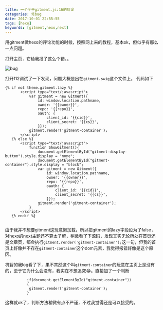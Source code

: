```yaml
---
title: 一个关于gitment.js:16的错误
categories: 修bug
date: 2017-10-01 22:55:55
tags: [hexo]
keywords: [gitment,hexo,next]
---
```



用gitment做hexo的评论功能的时候，按照网上来的教程，基本ok，但似乎有那么一点问题。

打开主页，它给我报了这么个错。。

![bug](http://blog.cshayne.cn/images/10-1.png)

<!---more--->

打开f12调试了一下发现，问题大概是出在`gitment.swig`这个文件上。
代码如下

```
{% if not theme.gitment.lazy %}
       <script type="text/javascript">
           var gitment = new Gitment({
               id: window.location.pathname, 
               owner: '{{owner}}',
               repo: '{{repo}}',
               oauth: {
                   client_id: '{{cid}}',
                   client_secret: '{{cs}}',
               }});
           gitment.render('gitment-container');
       </script>
   {% else %}
       <script type="text/javascript">
           function ShowGitment(){
               document.getElementById("gitment-display-button").style.display = "none";
               document.getElementById("gitment-container").style.display = "block";
               var gitment = new Gitment({
                   id: window.location.pathname, 
                   owner: '{{owner}}',
                   repo: '{{repo}}',
                   oauth: {
                       client_id: '{{cid}}',
                       client_secret: '{{cs}}',
                   }});
               gitment.render('gitment-container');
           }
       </script>
   {% endif %}
   
```

由于我并不想要gitment这玩意懒加载，所以把gitment的lazy字段设为了false，对hexo的next主题还不算太了解，稍微看了下源码，发现其实无论所处在首页还是文章页，都会执行`gitment.render('gitment-container');`这一句，但我的首页上好像并不存在`gitment-container`这个dom元素，我觉得报错好像是这个原因。

机智的我log看了下，果不其然这个叫`gitment-container`的玩意在主页上是没有的，至于它为什么会没有，我实在不想追究😂。直接加了一个判断

```
          if(document.getElementById("gitment-container"))
          {
           gitment.render('gitment-container');
          }
```

这样就ok了，判断方法稍微有点不严谨，不过我觉得还是可以接受的。